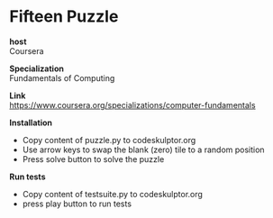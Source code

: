 # Fifteen Puzzle

**host**<br />
Coursera

**Specialization**<br />
Fundamentals of Computing

**Link**<br />
https://www.coursera.org/specializations/computer-fundamentals

**Installation**
* Copy content of puzzle.py to codeskulptor.org
* Use arrow keys to swap the blank (zero) tile to a random position
* Press solve button to solve the puzzle

**Run tests**
* Copy content of testsuite.py to codeskulptor.org
* press play button to run tests
